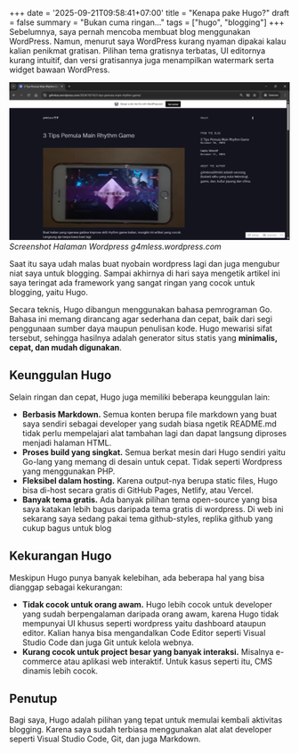 +++
date = '2025-09-21T09:58:41+07:00'
title = "Kenapa pake Hugo?"
draft = false
summary = "Bukan cuma ringan..."
tags = ["hugo", "blogging"]
+++
Sebelumnya, saya pernah mencoba membuat blog menggunakan WordPress. Namun, menurut saya WordPress kurang nyaman dipakai kalau kalian penikmat gratisan. Pilihan tema gratisnya terbatas, UI editornya kurang intuitif, dan versi gratisannya juga menampilkan watermark serta widget bawaan WordPress.

![wordpress_screenshot](wp_ss.png)
*Screenshot Halaman Wordpress g4mless.wordpress.com*

Saat itu saya udah malas buat nyobain wordpress lagi dan juga mengubur niat saya untuk blogging. Sampai akhirnya di hari saya mengetik artikel ini saya teringat ada framework yang sangat ringan yang cocok untuk blogging, yaitu Hugo.

Secara teknis, Hugo dibangun menggunakan bahasa pemrograman Go. Bahasa ini memang dirancang agar sederhana dan cepat, baik dari segi penggunaan sumber daya maupun penulisan kode. Hugo mewarisi sifat tersebut, sehingga hasilnya adalah generator situs statis yang **minimalis, cepat, dan mudah digunakan**.

## Keunggulan Hugo
Selain ringan dan cepat, Hugo juga memiliki beberapa keunggulan lain:  
- **Berbasis Markdown.** Semua konten berupa file markdown yang buat saya sendiri sebagai developer yang sudah biasa ngetik README.md tidak perlu mempelajari alat tambahan lagi dan dapat langsung diproses menjadi halaman HTML.  
- **Proses build yang singkat.** Semua berkat mesin dari Hugo sendiri yaitu Go-lang yang memang di desain untuk cepat. Tidak seperti Wordpress yang menggunakan PHP.
- **Fleksibel dalam hosting.** Karena output-nya berupa static files, Hugo bisa di-host secara gratis di GitHub Pages, Netlify, atau Vercel.
- **Banyak tema gratis.** Ada banyak pilihan tema open-source yang bisa saya katakan lebih bagus daripada tema gratis di wordpress. Di web ini sekarang saya sedang pakai tema github-styles, replika github yang cukup bagus untuk blog

## Kekurangan Hugo
Meskipun Hugo punya banyak kelebihan, ada beberapa hal yang bisa dianggap sebagai kekurangan:
- **Tidak cocok untuk orang awam.** Hugo lebih cocok untuk developer yang sudah berpengalaman daripada orang awam, karena Hugo tidak mempunyai UI khusus seperti wordpress yaitu dashboard ataupun editor. Kalian hanya bisa mengandalkan Code Editor seperti Visual Studio Code dan juga Git untuk kelola webnya.
- **Kurang cocok untuk project besar yang banyak interaksi.** Misalnya e-commerce atau aplikasi web interaktif. Untuk kasus seperti itu, CMS dinamis lebih cocok. 

## Penutup
Bagi saya, Hugo adalah pilihan yang tepat untuk memulai kembali aktivitas blogging. Karena saya sudah terbiasa menggunakan alat alat developer seperti Visual Studio Code, Git, dan juga Markdown.  
